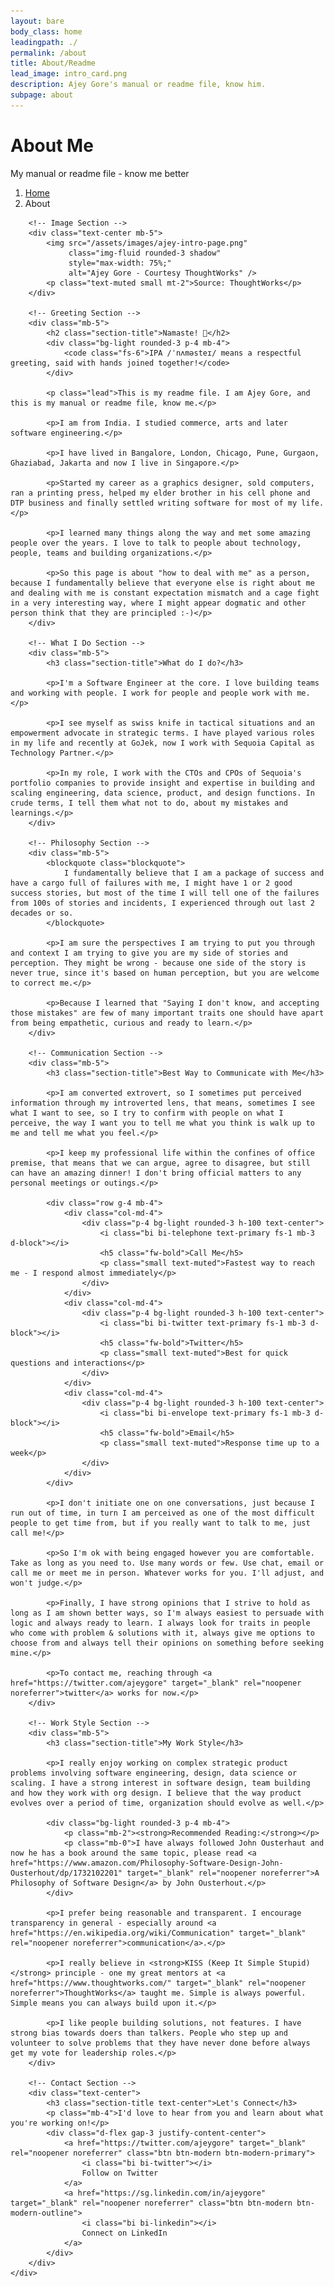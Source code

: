 ```yaml
---
layout: bare
body_class: home
leadingpath: ./
permalink: /about
title: About/Readme
lead_image: intro_card.png
description: Ajey Gore's manual or readme file, know him.
subpage: about
---
```


<!-- Hero Section for About -->
<div class="hero-section fade-in-up">
    <div class="hero-content">
        <h1 class="hero-title">About Me</h1>
        <p class="hero-subtitle">My manual or readme file - know me better</p>
    </div>
</div>

<nav aria-label="breadcrumb">
  <ol class="breadcrumb">
    <li class="breadcrumb-item"><a href="/">Home</a></li>
    <li class="breadcrumb-item active">About</li>
  </ol>
</nav>

<div class="row fade-in-up">
    <div class="col-lg-8 mx-auto">
        
        <!-- Image Section -->
        <div class="text-center mb-5">
            <img src="/assets/images/ajey-intro-page.png" 
                 class="img-fluid rounded-3 shadow" 
                 style="max-width: 75%;" 
                 alt="Ajey Gore - Courtesy ThoughtWorks" />
            <p class="text-muted small mt-2">Source: ThoughtWorks</p>
        </div>

        <!-- Greeting Section -->
        <div class="mb-5">
            <h2 class="section-title">Namaste! 🙏</h2>
            <div class="bg-light rounded-3 p-4 mb-4">
                <code class="fs-6">IPA /ˈnʌməsteɪ/ means a respectful greeting, said with hands joined together!</code>
            </div>
            
            <p class="lead">This is my readme file. I am Ajey Gore, and this is my manual or readme file, know me.</p>
            
            <p>I am from India. I studied commerce, arts and later software engineering.</p>
            
            <p>I have lived in Bangalore, London, Chicago, Pune, Gurgaon, Ghaziabad, Jakarta and now I live in Singapore.</p>
            
            <p>Started my career as a graphics designer, sold computers, ran a printing press, helped my elder brother in his cell phone and DTP business and finally settled writing software for most of my life.</p>
            
            <p>I learned many things along the way and met some amazing people over the years. I love to talk to people about technology, people, teams and building organizations.</p>
            
            <p>So this page is about "how to deal with me" as a person, because I fundamentally believe that everyone else is right about me and dealing with me is constant expectation mismatch and a cage fight in a very interesting way, where I might appear dogmatic and other person think that they are principled :-)</p>
        </div>

        <!-- What I Do Section -->
        <div class="mb-5">
            <h3 class="section-title">What do I do?</h3>
            
            <p>I'm a Software Engineer at the core. I love building teams and working with people. I work for people and people work with me.</p>
            
            <p>I see myself as swiss knife in tactical situations and an empowerment advocate in strategic terms. I have played various roles in my life and recently at GoJek, now I work with Sequoia Capital as Technology Partner.</p>
            
            <p>In my role, I work with the CTOs and CPOs of Sequoia's portfolio companies to provide insight and expertise in building and scaling engineering, data science, product, and design functions. In crude terms, I tell them what not to do, about my mistakes and learnings.</p>
        </div>

        <!-- Philosophy Section -->
        <div class="mb-5">
            <blockquote class="blockquote">
                I fundamentally believe that I am a package of success and have a cargo full of failures with me, I might have 1 or 2 good success stories, but most of the time I will tell one of the failures from 100s of stories and incidents, I experienced through out last 2 decades or so.
            </blockquote>
            
            <p>I am sure the perspectives I am trying to put you through and context I am trying to give you are my side of stories and perception. They might be wrong - because one side of the story is never true, since it's based on human perception, but you are welcome to correct me.</p>
            
            <p>Because I learned that "Saying I don't know, and accepting those mistakes" are few of many important traits one should have apart from being empathetic, curious and ready to learn.</p>
        </div>

        <!-- Communication Section -->
        <div class="mb-5">
            <h3 class="section-title">Best Way to Communicate with Me</h3>
            
            <p>I am converted extrovert, so I sometimes put perceived information through my introverted lens, that means, sometimes I see what I want to see, so I try to confirm with people on what I perceive, the way I want you to tell me what you think is walk up to me and tell me what you feel.</p>
            
            <p>I keep my professional life within the confines of office premise, that means that we can argue, agree to disagree, but still can have an amazing dinner! I don't bring official matters to any personal meetings or outings.</p>
            
            <div class="row g-4 mb-4">
                <div class="col-md-4">
                    <div class="p-4 bg-light rounded-3 h-100 text-center">
                        <i class="bi bi-telephone text-primary fs-1 mb-3 d-block"></i>
                        <h5 class="fw-bold">Call Me</h5>
                        <p class="small text-muted">Fastest way to reach me - I respond almost immediately</p>
                    </div>
                </div>
                <div class="col-md-4">
                    <div class="p-4 bg-light rounded-3 h-100 text-center">
                        <i class="bi bi-twitter text-primary fs-1 mb-3 d-block"></i>
                        <h5 class="fw-bold">Twitter</h5>
                        <p class="small text-muted">Best for quick questions and interactions</p>
                    </div>
                </div>
                <div class="col-md-4">
                    <div class="p-4 bg-light rounded-3 h-100 text-center">
                        <i class="bi bi-envelope text-primary fs-1 mb-3 d-block"></i>
                        <h5 class="fw-bold">Email</h5>
                        <p class="small text-muted">Response time up to a week</p>
                    </div>
                </div>
            </div>
            
            <p>I don't initiate one on one conversations, just because I run out of time, in turn I am perceived as one of the most difficult people to get time from, but if you really want to talk to me, just call me!</p>
            
            <p>So I'm ok with being engaged however you are comfortable. Take as long as you need to. Use many words or few. Use chat, email or call me or meet me in person. Whatever works for you. I'll adjust, and won't judge.</p>
            
            <p>Finally, I have strong opinions that I strive to hold as long as I am shown better ways, so I'm always easiest to persuade with logic and always ready to learn. I always look for traits in people who come with problem & solutions with it, always give me options to choose from and always tell their opinions on something before seeking mine.</p>
            
            <p>To contact me, reaching through <a href="https://twitter.com/ajeygore" target="_blank" rel="noopener noreferrer">twitter</a> works for now.</p>
        </div>

        <!-- Work Style Section -->
        <div class="mb-5">
            <h3 class="section-title">My Work Style</h3>
            
            <p>I really enjoy working on complex strategic product problems involving software engineering, design, data science or scaling. I have a strong interest in software design, team building and how they work with org design. I believe that the way product evolves over a period of time, organization should evolve as well.</p>
            
            <div class="bg-light rounded-3 p-4 mb-4">
                <p class="mb-2"><strong>Recommended Reading:</strong></p>
                <p class="mb-0">I have always followed John Ousterhaut and now he has a book around the same topic, please read <a href="https://www.amazon.com/Philosophy-Software-Design-John-Ousterhout/dp/1732102201" target="_blank" rel="noopener noreferrer">A Philosophy of Software Design</a> by John Ousterhout.</p>
            </div>
            
            <p>I prefer being reasonable and transparent. I encourage transparency in general - especially around <a href="https://en.wikipedia.org/wiki/Communication" target="_blank" rel="noopener noreferrer">communication</a>.</p>
            
            <p>I really believe in <strong>KISS (Keep It Simple Stupid)</strong> principle - one my great mentors at <a href="https://www.thoughtworks.com/" target="_blank" rel="noopener noreferrer">ThoughtWorks</a> taught me. Simple is always powerful. Simple means you can always build upon it.</p>
            
            <p>I like people building solutions, not features. I have strong bias towards doers than talkers. People who step up and volunteer to solve problems that they have never done before always get my vote for leadership roles.</p>
        </div>

        <!-- Contact Section -->
        <div class="text-center">
            <h3 class="section-title text-center">Let's Connect</h3>
            <p class="mb-4">I'd love to hear from you and learn about what you're working on!</p>
            <div class="d-flex gap-3 justify-content-center">
                <a href="https://twitter.com/ajeygore" target="_blank" rel="noopener noreferrer" class="btn btn-modern btn-modern-primary">
                    <i class="bi bi-twitter"></i>
                    Follow on Twitter
                </a>
                <a href="https://sg.linkedin.com/in/ajeygore" target="_blank" rel="noopener noreferrer" class="btn btn-modern btn-modern-outline">
                    <i class="bi bi-linkedin"></i>
                    Connect on LinkedIn
                </a>
            </div>
        </div>
    </div>
</div>
